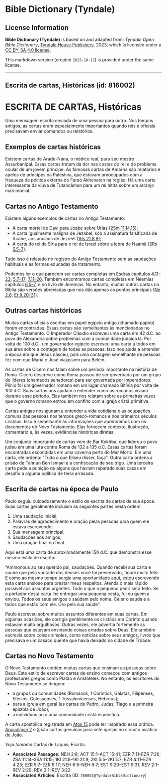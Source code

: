 # Bible Dictionary (Tyndale)

## License Information

**Bible Dictionary (Tyndale)** is based on and adapted from: _Tyndale Open Bible Dictionary_, [Tyndale House Publishers](https://tyndaleopenresources.com/), 2023, which is licensed under a [CC BY-SA 4.0 license](https://creativecommons.org/licenses/by-sa/4.0/legalcode.en).

This markdown version (created `2025-10-17`) is provided under the same license.



--------------------------------

## Escrita de cartas, Históricas (id: 816002)

ESCRITA DE CARTAS, Históricas
=============================

Uma mensagem escrita enviada de uma pessoa para outra. Nos tempos antigos, as cartas eram especialmente importantes quando reis e oficiais precisavam enviar comandos ou relatórios.

Exemplos de cartas históricas
-----------------------------

Existem cartas de Arade\-Nana, o médico real, para seu mestre Assurbanípal. Essas cartas tratam da dor nas costas do rei e do problema ocular de um jovem príncipe. As famosas cartas de Amarna são relatórios e apelos de príncipes na Palestina, que estavam preocupados com a fraqueza da política externa do Faraó Akhenaton na região. Há uma carta interessante da viúva de Tutancâmon para um rei hitita sobre um arranjo matrimonial.

Cartas no Antigo Testamento
---------------------------

Existem alguns exemplos de cartas no Antigo Testamento:

* A carta mortal de Davi para Joabe sobre Urias ([2Sm 11\.14,15](https://ref.ly/2Sam11:14-2Sam11:15));
* A carta igualmente maligna de Jezabel, sob a assinatura falsificada de Acabe, aos anciãos de Jezreel ([1Rs 21\.8,9](https://ref.ly/1Kgs21:8-1Kgs21:9));
* A carta do rei da Síria para o rei de Israel sobre a lepra de Naamã ([2Rs 5\.5–7](https://ref.ly/2Kgs5:5-2Kgs5:7)).

Tudo isso é relatado no registro do Antigo Testamento sem as saudações habituais e as formas educadas de tratamento.

Podemos ler o que parecem ser cartas completas em Esdras capítulos [4\.11–23](https://ref.ly/Ezra4:11-Ezra4:23); [5\.7–17](https://ref.ly/Ezra5:7-Ezra5:17); [7\.11–26](https://ref.ly/Ezra7:11-Ezra7:26). Também encontramos cartas completas em Neemias capítulos [6\.5–7](https://ref.ly/Neh6:5-Neh6:7), e no livro de Jeremias. No entanto, muitas outras cartas na Bíblia são versões abreviadas que nos dão apenas os pontos principais ([Ne 2\.8](https://ref.ly/Neh2:8); [Et 9\.20–31](https://ref.ly/Esth9:20-Esth9:31)).

Outras cartas históricas
------------------------

Muitas cartas oficiais escritas em papel egípcio antigo (chamado papiro) foram encontradas. Essas cartas são semelhantes às mencionadas no Antigo Testamento. O Imperador Cláudio escreveu uma carta em 42 d.C. ao povo de Alexandria sobre problemas com a comunidade judaica lá. Por volta de 100 d.C., um governador egípcio escreveu uma carta a todos em sua área sobre a contagem de todas as pessoas. Isso nos ajuda a entender a época em que Jesus nasceu, pois uma contagem semelhante de pessoas fez com que Maria e José viajassem para Belém.

As cartas de Cícero nos falam sobre um período importante na história de Roma. Cícero descreve como Roma passou de ser governada por um grupo de líderes (chamados senadores) para ser governada por imperadores. Plínio foi um governador romano em um lugar chamado Bitínia por volta de 100 d.C. Suas cartas nos ajudam a entender como os romanos viviam durante esse período. Elas também nos relatam sobre as primeiras vezes que o governo romano entrou em conflito com a igreja cristã primitiva.

Cartas antigas nos ajudam a entender a vida cotidiana e as ocupações comuns das pessoas nos tempos greco\-romanos e nos primeiros séculos cristãos. Isso é semelhante às informações que aprendemos com os documentos do Novo Testamento. Elas fornecem contexto, ilustração, comentário e, às vezes, evidências históricas diretas.

Um conjunto importante de cartas vem de Bar Kokhba, que liderou o povo judeu em uma luta contra Roma de 132 a 135 d.C. Essas cartas foram encontradas escondidas em uma caverna perto do Mar Morto. Em uma carta, ele ordena: "Tudo o que Eliseu disser, faça". Outra carta ordena a prisão de Tahnun Ben Ismael e a confiscação de seu trigo. Uma terceira carta pede a punição de alguns que haviam reparado suas casas em desafio a alguma política de terra arrasada.

Escrita de cartas na época de Paulo
-----------------------------------

Paulo seguiu cuidadosamente o estilo de escrita de cartas de sua época. Suas cartas geralmente incluíam as seguintes partes nesta ordem:

1. Uma saudação inicial;
2. Palavras de agradecimento e oração pelas pessoas para quem ele estava escrevendo;
3. Sua mensagem principal;
4. Saudações aos amigos;
5. Uma oração final no final.

Aqui está uma carta de aproximadamente 150 d.C. que demonstra esse mesmo estilo de escrita:

“Ammonous ao seu querido pai, saudações. Quando recebi sua carta e soube que pela vontade dos deuses você foi preservado, fiquei muito feliz. E como ao mesmo tempo surgiu uma oportunidade aqui, estou escrevendo esta carta ansioso para prestar meus respeitos. Atenda o mais rápido possível aos assuntos urgentes. Tudo o que o pequeno pedir será feito. Se o portador desta carta lhe entregar uma pequena cesta, fui eu quem a enviou. Todos os seus amigos o saúdam pelo nome. Celer o saúda e a todos que estão com ele. Oro pela sua saúde”.

Paulo escreveu sobre muitos assuntos diferentes em suas cartas. Em algumas ocasiões, ele corrigia gentilmente os cristãos em Corinto quando estavam muito orgulhosos. Outras vezes, ele advertia fortemente as pessoas que estavam ensinando coisas erradas sobre Deus. Ele também escrevia sobre coisas simples, como notícias sobre seus amigos, livros que precisava e um casaco quente que havia deixado na cidade de Trôade.

Cartas no Novo Testamento
-------------------------

O Novo Testamento contém muitas cartas que ensinam as pessoas sobre Deus. Este estilo de escrever cartas de ensino começou com antigos professores gregos como Platão e Aristóteles. No entanto, os escritores do Novo Testamento se dirigem:

* a grupos ou comunidades (Romanos, 1 Coríntios, Gálatas, Filipenses, Efésios, Colossenses, 1 Tessalonicenses, Hebreus);
* para a igreja em geral (as cartas de Pedro, Judas, Tiago e a primeira epístola de João);
* a indivíduos ou a uma comunidade cristã específica.

A carta apostólica registrada em [Atos 15](https://ref.ly/Acts15:1-Acts15:41) pode ter inspirado essa prática. [Apocalipse 2](https://ref.ly/Rev2:1-Rev2:29) e [3](https://ref.ly/Rev3:1-Rev3:22) são cartas genuínas para sete igrejas no circuito asiático de João.

*Veja também* Cartas de Laquis; Escrita.

* **Associated Passages:** NEH 2:8; ACT 15:1–ACT 15:41; EZR 7:11–EZR 7:26; 2SA 11:14–2SA 11:15; 1KI 21:8–1KI 21:9; 2KI 5:5–2KI 5:7; EZR 4:11–EZR 4:23; EZR 5:7–EZR 5:17; NEH 6:5–NEH 6:7; EST 9:20–EST 9:31; REV 2:1–REV 2:29; REV 3:1–REV 3:22
* **Associated Articles:** Escrita (ID: `760051@TyndaleBibleDictionary`)

